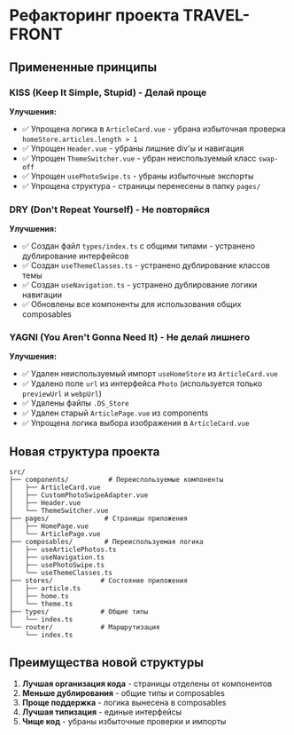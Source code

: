 # Рефакторинг проекта TRAVEL-FRONT

## Примененные принципы

### KISS (Keep It Simple, Stupid) - Делай проще

**Улучшения:**

- ✅ Упрощена логика в `ArticleCard.vue` - убрана избыточная проверка `homeStore.articles.length > 1`
- ✅ Упрощен `Header.vue` - убраны лишние div'ы и навигация
- ✅ Упрощен `ThemeSwitcher.vue` - убран неиспользуемый класс `swap-off`
- ✅ Упрощен `usePhotoSwipe.ts` - убраны избыточные экспорты
- ✅ Упрощена структура - страницы перенесены в папку `pages/`

### DRY (Don't Repeat Yourself) - Не повторяйся

**Улучшения:**

- ✅ Создан файл `types/index.ts` с общими типами - устранено дублирование интерфейсов
- ✅ Создан `useThemeClasses.ts` - устранено дублирование классов темы
- ✅ Создан `useNavigation.ts` - устранено дублирование логики навигации
- ✅ Обновлены все компоненты для использования общих composables

### YAGNI (You Aren't Gonna Need It) - Не делай лишнего

**Улучшения:**

- ✅ Удален неиспользуемый импорт `useHomeStore` из `ArticleCard.vue`
- ✅ Удалено поле `url` из интерфейса `Photo` (используется только `previewUrl` и `webpUrl`)
- ✅ Удалены файлы `.DS_Store`
- ✅ Удален старый `ArticlePage.vue` из components
- ✅ Упрощена логика выбора изображения в `ArticleCard.vue`

## Новая структура проекта

```
src/
├── components/          # Переиспользуемые компоненты
│   ├── ArticleCard.vue
│   ├── CustomPhotoSwipeAdapter.vue
│   ├── Header.vue
│   └── ThemeSwitcher.vue
├── pages/              # Страницы приложения
│   ├── HomePage.vue
│   └── ArticlePage.vue
├── composables/        # Переиспользуемая логика
│   ├── useArticlePhotos.ts
│   ├── useNavigation.ts
│   ├── usePhotoSwipe.ts
│   └── useThemeClasses.ts
├── stores/            # Состояние приложения
│   ├── article.ts
│   ├── home.ts
│   └── theme.ts
├── types/             # Общие типы
│   └── index.ts
└── router/            # Маршрутизация
    └── index.ts
```

## Преимущества новой структуры

1. **Лучшая организация кода** - страницы отделены от компонентов
2. **Меньше дублирования** - общие типы и composables
3. **Проще поддержка** - логика вынесена в composables
4. **Лучшая типизация** - единые интерфейсы
5. **Чище код** - убраны избыточные проверки и импорты
